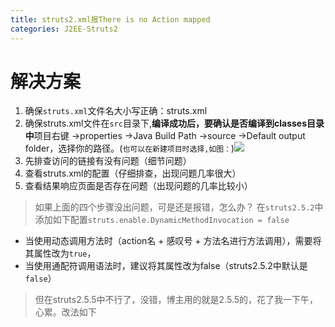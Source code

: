 ```yaml
---
title: struts2.xml报There is no Action mapped
categories: J2EE-Struts2
---
```


# 解决方案
1. 确保`struts.xml`文件名大小写正确：struts.xml
2. 确保struts.xml文件在`src`目录下,**编译成功后，要确认是否编译到classes目录中**项目右键 ->properties ->Java Build Path ->source ->Default output folder，选择你的路径。(`也可以在新建项目时选择,如图：`)![](J2EE-Struts2_xml/1.png)
3. 先排查访问的链接有没有问题（细节问题）
4. 查看struts.xml的配置（仔细排查，出现问题几率很大）
5. 查看结果响应页面是否存在问题（出现问题的几率比较小）

> 如果上面的四个步骤没出问题，可是还是报错，怎么办？
> 在`struts2.5.2`中添加如下配置`struts.enable.DynamicMethodInvocation = false`
- 当使用动态调用方法时（action名 + 感叹号 + 方法名进行方法调用），需要将其属性改为`true`，
- 当使用通配符调用语法时，建议将其属性改为false（struts2.5.2中默认是`false`）

> 但在struts2.5.5中不行了，没错，博主用的就是2.5.5的，花了我一下午，心累。改法如下
``` xml

```
